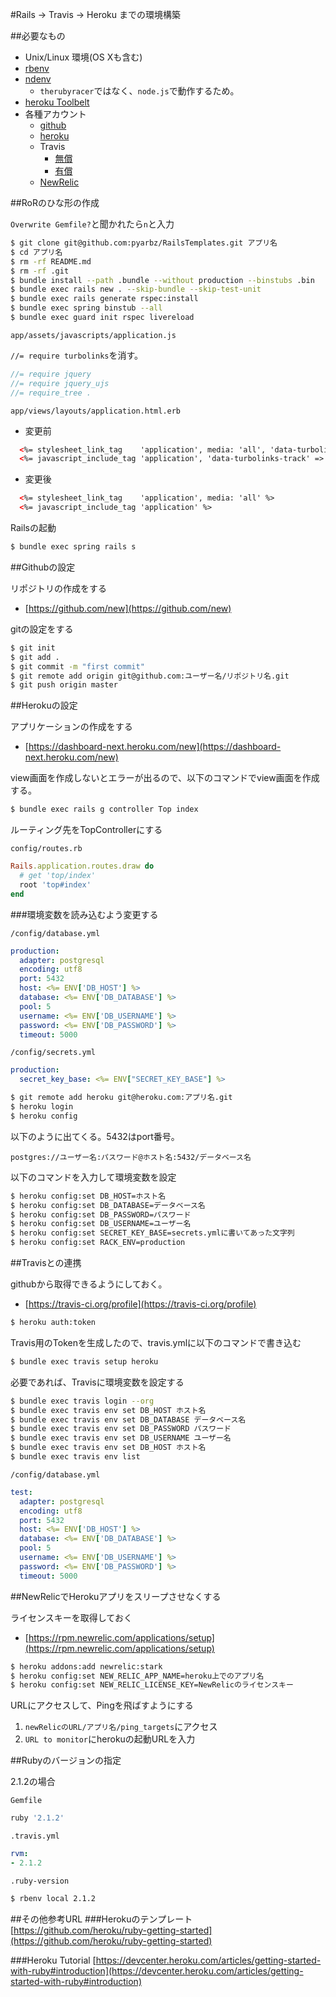 #Rails -> Travis -> Heroku までの環境構築

##必要なもの
- Unix/Linux 環境(OS Xも含む)
- [rbenv](https://github.com/pyar6329/.rbenv)
- [ndenv](https://github.com/riywo/ndenv)
  - `therubyracer`ではなく、`node.js`で動作するため。
- [heroku Toolbelt](https://toolbelt.heroku.com/)
- 各種アカウント
  - [github](https://github.com/)
  - [heroku](https://www.heroku.com/)
  - Travis
    - [無償](https://travis-ci.org/)
    - [有償](https://travis-ci.com/)
  - [NewRelic](http://newrelic.com/)

##RoRのひな形の作成

`Overwrite Gemfile?`と聞かれたら`n`と入力

```sh
$ git clone git@github.com:pyarbz/RailsTemplates.git アプリ名
$ cd アプリ名
$ rm -rf README.md
$ rm -rf .git
$ bundle install --path .bundle --without production --binstubs .bin
$ bundle exec rails new . --skip-bundle --skip-test-unit
$ bundle exec rails generate rspec:install
$ bundle exec spring binstub --all
$ bundle exec guard init rspec livereload
```

`app/assets/javascripts/application.js`


`//= require turbolinks`を消す。

```javascript
//= require jquery
//= require jquery_ujs
//= require_tree .
```

`app/views/layouts/application.html.erb`

- 変更前

```html
  <%= stylesheet_link_tag    'application', media: 'all', 'data-turbolinks-track' => true %>
  <%= javascript_include_tag 'application', 'data-turbolinks-track' => true %>
```

- 変更後

```html
  <%= stylesheet_link_tag    'application', media: 'all' %>
  <%= javascript_include_tag 'application' %>
```

Railsの起動
```sh
$ bundle exec spring rails s
```

##Githubの設定

リポジトリの作成をする
- [https://github.com/new](https://github.com/new)

gitの設定をする

```sh
$ git init
$ git add .
$ git commit -m "first commit"
$ git remote add origin git@github.com:ユーザー名/リポジトリ名.git
$ git push origin master
```


##Herokuの設定

アプリケーションの作成をする

- [https://dashboard-next.heroku.com/new](https://dashboard-next.heroku.com/new)

view画面を作成しないとエラーが出るので、以下のコマンドでview画面を作成する。

```sh
$ bundle exec rails g controller Top index
```

ルーティング先をTopControllerにする

`config/routes.rb`

```ruby
Rails.application.routes.draw do
  # get 'top/index'
  root 'top#index'
end
```

###環境変数を読み込むよう変更する

`/config/database.yml`

```yaml
production:
  adapter: postgresql
  encoding: utf8
  port: 5432
  host: <%= ENV['DB_HOST'] %>
  database: <%= ENV['DB_DATABASE'] %>
  pool: 5
  username: <%= ENV['DB_USERNAME'] %>
  password: <%= ENV['DB_PASSWORD'] %>
  timeout: 5000
```

`/config/secrets.yml`

```yaml
production:
  secret_key_base: <%= ENV["SECRET_KEY_BASE"] %>
```

```sh
$ git remote add heroku git@heroku.com:アプリ名.git
$ heroku login
$ heroku config
```

以下のように出てくる。5432はport番号。

`postgres://ユーザー名:パスワード@ホスト名:5432/データベース名`

以下のコマンドを入力して環境変数を設定

```sh
$ heroku config:set DB_HOST=ホスト名
$ heroku config:set DB_DATABASE=データベース名
$ heroku config:set DB_PASSWORD=パスワード
$ heroku config:set DB_USERNAME=ユーザー名
$ heroku config:set SECRET_KEY_BASE=secrets.ymlに書いてあった文字列
$ heroku config:set RACK_ENV=production
```

##Travisとの連携

githubから取得できるようにしておく。

 - [https://travis-ci.org/profile](https://travis-ci.org/profile)

```sh
$ heroku auth:token
```

Travis用のTokenを生成したので、travis.ymlに以下のコマンドで書き込む

```sh
$ bundle exec travis setup heroku
```

必要であれば、Travisに環境変数を設定する

```sh
$ bundle exec travis login --org
$ bundle exec travis env set DB_HOST ホスト名
$ bundle exec travis env set DB_DATABASE データベース名
$ bundle exec travis env set DB_PASSWORD パスワード
$ bundle exec travis env set DB_USERNAME ユーザー名
$ bundle exec travis env set DB_HOST ホスト名
$ bundle exec travis env list
```

`/config/database.yml`

```yaml
test:
  adapter: postgresql
  encoding: utf8
  port: 5432
  host: <%= ENV['DB_HOST'] %>
  database: <%= ENV['DB_DATABASE'] %>
  pool: 5
  username: <%= ENV['DB_USERNAME'] %>
  password: <%= ENV['DB_PASSWORD'] %>
  timeout: 5000
```

##NewRelicでHerokuアプリをスリープさせなくする

ライセンスキーを取得しておく

- [https://rpm.newrelic.com/applications/setup](https://rpm.newrelic.com/applications/setup)

```sh
$ heroku addons:add newrelic:stark
$ heroku config:set NEW_RELIC_APP_NAME=heroku上でのアプリ名
$ heroku config:set NEW_RELIC_LICENSE_KEY=NewRelicのライセンスキー
```

URLにアクセスして、Pingを飛ばすようにする

1. `newRelicのURL/アプリ名/ping_targets`にアクセス
2. `URL to monitor`にherokuの起動URLを入力

##Rubyのバージョンの指定

2.1.2の場合

`Gemfile`

```sh
ruby '2.1.2'
```

`.travis.yml`

```yaml
rvm:
- 2.1.2
```

`.ruby-version`

```sh
$ rbenv local 2.1.2
```

##その他参考URL
###Herokuのテンプレート
[https://github.com/heroku/ruby-getting-started](https://github.com/heroku/ruby-getting-started)

###Heroku Tutorial
[https://devcenter.heroku.com/articles/getting-started-with-ruby#introduction](https://devcenter.heroku.com/articles/getting-started-with-ruby#introduction)
